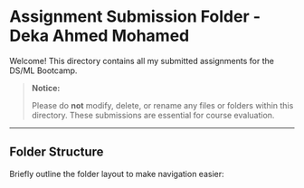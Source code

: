 # Assignment Submission Folder - Deka Ahmed Mohamed

Welcome! This directory contains all my submitted assignments for the DS/ML Bootcamp.

> **Notice:**  
>
> Please do **not** modify, delete, or rename any files or folders within this directory. These submissions are essential for course evaluation.

---

## Folder Structure

Briefly outline the folder layout to make navigation easier: